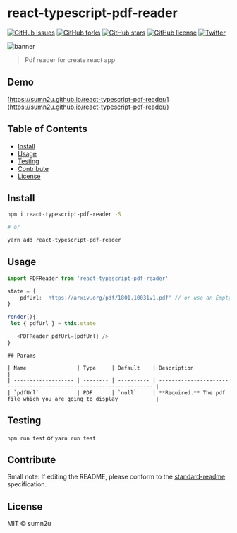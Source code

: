 # react-typescript-pdf-reader

[![GitHub issues](https://img.shields.io/github/issues/sumn2u/react-typescript-pdf-reader.svg)](https://github.com/sumn2u/react-typescript-pdf-reader/issues) [![GitHub forks](https://img.shields.io/github/forks/sumn2u/react-typescript-pdf-reader.svg)](https://github.com/sumn2u/react-typescript-pdf-reader/network) [![GitHub stars](https://img.shields.io/github/stars/sumn2u/react-typescript-pdf-reader.svg)](https://github.com/sumn2u/react-typescript-pdf-reader/stargazers) [![GitHub license](https://img.shields.io/github/license/sumn2u/react-typescript-pdf-reader.svg)](https://github.com/sumn2u/react-typescript-pdf-reader/blob/master/LICENSE) [![Twitter](https://img.shields.io/twitter/url/https/github.com/sumn2u/react-typescript-pdf-reader.svg?style=social)](https://twitter.com/intent/tweet?text=Wow:&url=https%3A%2F%2Fgithub.com%2Fsumn2u%2Freact-typescript-pdf-reader)

![banner](assests/sample_reader.png)

> Pdf reader for create react app



## Demo

[https://sumn2u.github.io/react-typescript-pdf-reader/](https://sumn2u.github.io/react-typescript-pdf-reader/)

## Table of Contents

- [Install](#install)
- [Usage](#usage)
- [Testing](#testing)
- [Contribute](#contribute)
- [License](#license)


## Install

```sh
npm i react-typescript-pdf-reader -S

# or

yarn add react-typescript-pdf-reader

```

## Usage

```ts
import PDFReader from 'react-typescript-pdf-reader'

state = {
    pdfUrl: 'https://arxiv.org/pdf/1801.10031v1.pdf' // or use an EmptyState
}

render(){
 let { pdfUrl } = this.state

   <PDFReader pdfUrl={pdfUrl} />
}


```
```
## Params

| Name                | Type     | Default    | Description                                                          |
| ------------------- | -------- | ---------- | -------------------------------------------------------------------- |
| `pdfUrl`            | PDF      | `null`     | **Required.** The pdf file which you are going to display            |

```

## Testing

`npm run test` or `yarn run test`

## Contribute



Small note: If editing the README, please conform to the [standard-readme](https://github.com/RichardLitt/standard-readme) specification.

## License

MIT © sumn2u



